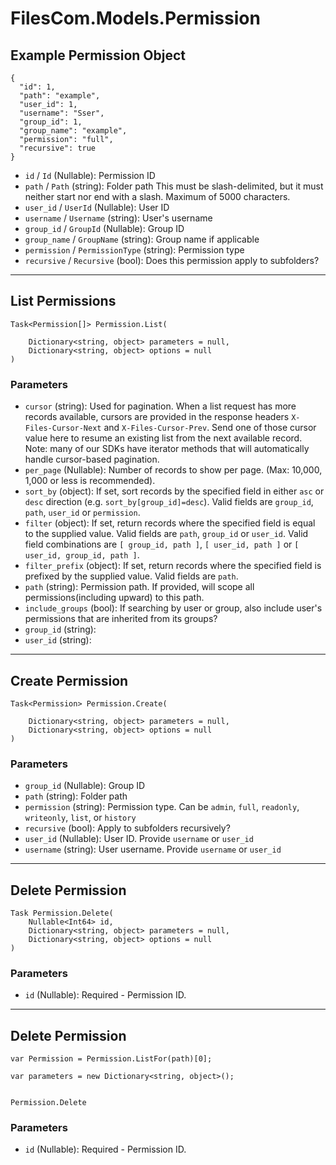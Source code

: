 # FilesCom.Models.Permission

## Example Permission Object

```
{
  "id": 1,
  "path": "example",
  "user_id": 1,
  "username": "Sser",
  "group_id": 1,
  "group_name": "example",
  "permission": "full",
  "recursive": true
}
```

* `id` / `Id`  (Nullable<Int64>): Permission ID
* `path` / `Path`  (string): Folder path This must be slash-delimited, but it must neither start nor end with a slash. Maximum of 5000 characters.
* `user_id` / `UserId`  (Nullable<Int64>): User ID
* `username` / `Username`  (string): User's username
* `group_id` / `GroupId`  (Nullable<Int64>): Group ID
* `group_name` / `GroupName`  (string): Group name if applicable
* `permission` / `PermissionType`  (string): Permission type
* `recursive` / `Recursive`  (bool): Does this permission apply to subfolders?


---

## List Permissions

```
Task<Permission[]> Permission.List(
    
    Dictionary<string, object> parameters = null,
    Dictionary<string, object> options = null
)
```

### Parameters

* `cursor` (string): Used for pagination.  When a list request has more records available, cursors are provided in the response headers `X-Files-Cursor-Next` and `X-Files-Cursor-Prev`.  Send one of those cursor value here to resume an existing list from the next available record.  Note: many of our SDKs have iterator methods that will automatically handle cursor-based pagination.
* `per_page` (Nullable<Int64>): Number of records to show per page.  (Max: 10,000, 1,000 or less is recommended).
* `sort_by` (object): If set, sort records by the specified field in either `asc` or `desc` direction (e.g. `sort_by[group_id]=desc`). Valid fields are `group_id`, `path`, `user_id` or `permission`.
* `filter` (object): If set, return records where the specified field is equal to the supplied value. Valid fields are `path`, `group_id` or `user_id`. Valid field combinations are `[ group_id, path ]`, `[ user_id, path ]` or `[ user_id, group_id, path ]`.
* `filter_prefix` (object): If set, return records where the specified field is prefixed by the supplied value. Valid fields are `path`.
* `path` (string): Permission path.  If provided, will scope all permissions(including upward) to this path.
* `include_groups` (bool): If searching by user or group, also include user's permissions that are inherited from its groups?
* `group_id` (string): 
* `user_id` (string): 


---

## Create Permission

```
Task<Permission> Permission.Create(
    
    Dictionary<string, object> parameters = null,
    Dictionary<string, object> options = null
)
```

### Parameters

* `group_id` (Nullable<Int64>): Group ID
* `path` (string): Folder path
* `permission` (string):  Permission type.  Can be `admin`, `full`, `readonly`, `writeonly`, `list`, or `history`
* `recursive` (bool): Apply to subfolders recursively?
* `user_id` (Nullable<Int64>): User ID.  Provide `username` or `user_id`
* `username` (string): User username.  Provide `username` or `user_id`


---

## Delete Permission

```
Task Permission.Delete(
    Nullable<Int64> id, 
    Dictionary<string, object> parameters = null,
    Dictionary<string, object> options = null
)
```

### Parameters

* `id` (Nullable<Int64>): Required - Permission ID.


---

## Delete Permission

```
var Permission = Permission.ListFor(path)[0];

var parameters = new Dictionary<string, object>();


Permission.Delete
```

### Parameters

* `id` (Nullable<Int64>): Required - Permission ID.
